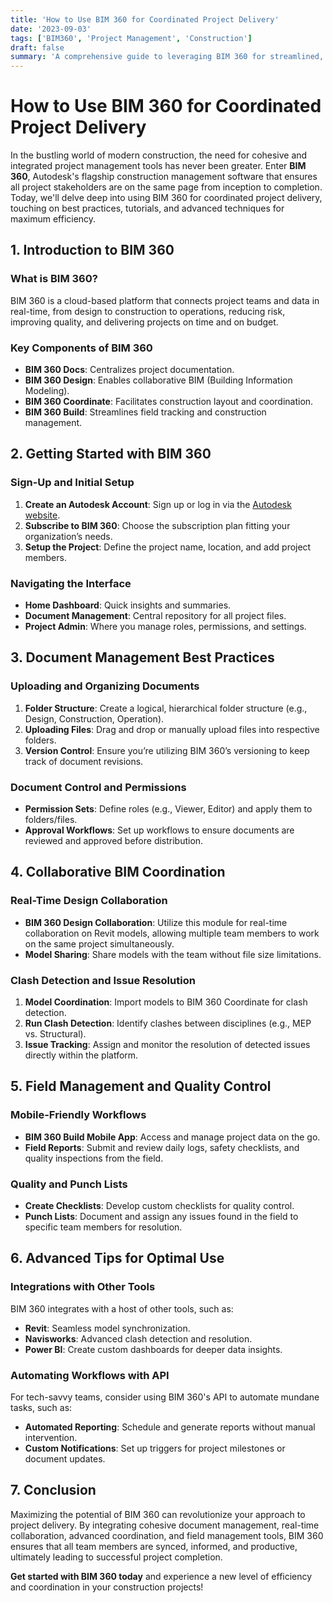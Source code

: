 ```yaml
---
title: 'How to Use BIM 360 for Coordinated Project Delivery'
date: '2023-09-03'
tags: ['BIM360', 'Project Management', 'Construction']
draft: false
summary: 'A comprehensive guide to leveraging BIM 360 for streamlined, efficient, and harmonized project delivery across all disciplines in construction.'
---
```


# How to Use BIM 360 for Coordinated Project Delivery

In the bustling world of modern construction, the need for cohesive and integrated project management tools has never been greater. Enter **BIM 360**, Autodesk's flagship construction management software that ensures all project stakeholders are on the same page from inception to completion. Today, we'll delve deep into using BIM 360 for coordinated project delivery, touching on best practices, tutorials, and advanced techniques for maximum efficiency.

## 1. Introduction to BIM 360

### What is BIM 360?

BIM 360 is a cloud-based platform that connects project teams and data in real-time, from design to construction to operations, reducing risk, improving quality, and delivering projects on time and on budget.

### Key Components of BIM 360

- **BIM 360 Docs**: Centralizes project documentation.
- **BIM 360 Design**: Enables collaborative BIM (Building Information Modeling).
- **BIM 360 Coordinate**: Facilitates construction layout and coordination.
- **BIM 360 Build**: Streamlines field tracking and construction management.

## 2. Getting Started with BIM 360

### Sign-Up and Initial Setup

1. **Create an Autodesk Account**: Sign up or log in via the [Autodesk website](https://www.autodesk.com).
2. **Subscribe to BIM 360**: Choose the subscription plan fitting your organization’s needs.
3. **Setup the Project**: Define the project name, location, and add project members.

### Navigating the Interface

- **Home Dashboard**: Quick insights and summaries.
- **Document Management**: Central repository for all project files.
- **Project Admin**: Where you manage roles, permissions, and settings.

## 3. Document Management Best Practices

### Uploading and Organizing Documents

1. **Folder Structure**: Create a logical, hierarchical folder structure (e.g., Design, Construction, Operation).
2. **Uploading Files**: Drag and drop or manually upload files into respective folders.
3. **Version Control**: Ensure you’re utilizing BIM 360’s versioning to keep track of document revisions.

### Document Control and Permissions

- **Permission Sets**: Define roles (e.g., Viewer, Editor) and apply them to folders/files.
- **Approval Workflows**: Set up workflows to ensure documents are reviewed and approved before distribution.

## 4. Collaborative BIM Coordination

### Real-Time Design Collaboration

- **BIM 360 Design Collaboration**: Utilize this module for real-time collaboration on Revit models, allowing multiple team members to work on the same project simultaneously.
- **Model Sharing**: Share models with the team without file size limitations.

### Clash Detection and Issue Resolution

1. **Model Coordination**: Import models to BIM 360 Coordinate for clash detection.
2. **Run Clash Detection**: Identify clashes between disciplines (e.g., MEP vs. Structural).
3. **Issue Tracking**: Assign and monitor the resolution of detected issues directly within the platform.

## 5. Field Management and Quality Control

### Mobile-Friendly Workflows

- **BIM 360 Build Mobile App**: Access and manage project data on the go.
- **Field Reports**: Submit and review daily logs, safety checklists, and quality inspections from the field.

### Quality and Punch Lists

- **Create Checklists**: Develop custom checklists for quality control.
- **Punch Lists**: Document and assign any issues found in the field to specific team members for resolution.

## 6. Advanced Tips for Optimal Use

### Integrations with Other Tools

BIM 360 integrates with a host of other tools, such as:

- **Revit**: Seamless model synchronization.
- **Navisworks**: Advanced clash detection and resolution.
- **Power BI**: Create custom dashboards for deeper data insights.

### Automating Workflows with API

For tech-savvy teams, consider using BIM 360's API to automate mundane tasks, such as:

- **Automated Reporting**: Schedule and generate reports without manual intervention.
- **Custom Notifications**: Set up triggers for project milestones or document updates.

## 7. Conclusion

Maximizing the potential of BIM 360 can revolutionize your approach to project delivery. By integrating cohesive document management, real-time collaboration, advanced coordination, and field management tools, BIM 360 ensures that all team members are synced, informed, and productive, ultimately leading to successful project completion.

**Get started with BIM 360 today** and experience a new level of efficiency and coordination in your construction projects!
```